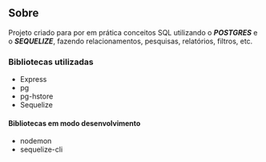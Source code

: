 ## Sobre

Projeto criado para por em prática conceitos SQL utilizando o **_POSTGRES_** e o **_SEQUELIZE_**, fazendo relacionamentos, pesquisas, relatórios, filtros, etc.

### Bibliotecas utilizadas

- Express
- pg
- pg-hstore
- Sequelize

#### Bibliotecas em modo desenvolvimento

- nodemon
- sequelize-cli
